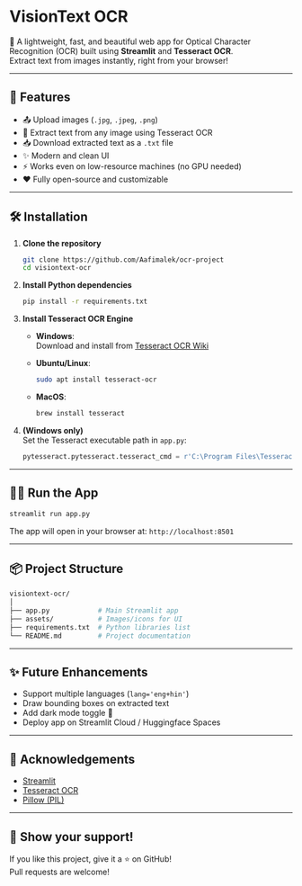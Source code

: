 # VisionText OCR

🔎 A lightweight, fast, and beautiful web app for Optical Character Recognition (OCR) built using **Streamlit** and **Tesseract OCR**.  
Extract text from images instantly, right from your browser!

---

## 🚀 Features

- 📤 Upload images (`.jpg`, `.jpeg`, `.png`)
- 📝 Extract text from any image using Tesseract OCR
- 📥 Download extracted text as a `.txt` file
- ✨ Modern and clean UI
- ⚡ Works even on low-resource machines (no GPU needed)
- ❤️ Fully open-source and customizable

---

## 🛠 Installation

1. **Clone the repository**
   ```bash
   git clone https://github.com/Aafimalek/ocr-project
   cd visiontext-ocr
   ```

2. **Install Python dependencies**
   ```bash
   pip install -r requirements.txt
   ```

3. **Install Tesseract OCR Engine**

   - **Windows**:  
     Download and install from [Tesseract OCR Wiki](https://github.com/tesseract-ocr/tesseract/wiki)

   - **Ubuntu/Linux**:
     ```bash
     sudo apt install tesseract-ocr
     ```

   - **MacOS**:
     ```bash
     brew install tesseract
     ```

4. **(Windows only)**  
   Set the Tesseract executable path in `app.py`:
   ```python
   pytesseract.pytesseract.tesseract_cmd = r'C:\Program Files\Tesseract-OCR\tesseract.exe'
   ```

---
## 🏃‍♂️ Run the App

```bash
streamlit run app.py
```

The app will open in your browser at: `http://localhost:8501`

---

## 📦 Project Structure

```bash
visiontext-ocr/
│
├── app.py            # Main Streamlit app
├── assets/           # Images/icons for UI
├── requirements.txt  # Python libraries list
└── README.md         # Project documentation
```

---

## ✨ Future Enhancements

- Support multiple languages (`lang='eng+hin'`)
- Draw bounding boxes on extracted text
- Add dark mode toggle 🌙
- Deploy app on Streamlit Cloud / Huggingface Spaces

---


## 🙏 Acknowledgements

- [Streamlit](https://streamlit.io/)
- [Tesseract OCR](https://github.com/tesseract-ocr/tesseract)
- [Pillow (PIL)](https://python-pillow.org/)

---

## 🌟 Show your support!

If you like this project, give it a ⭐️ on GitHub!  
Pull requests are welcome!

